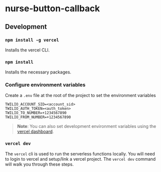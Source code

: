 # nurse-button-callback

## Development

### `npm install -g vercel`

Installs the vercel CLI.

### `npm install`

Installs the necessary packages.

### Configure environment variables

Create a `.env` file at the root of the project to set the environment variables
```
TWILIO_ACCOUNT_SID=<account_sid>
TWILIO_AUTH_TOKEN=<auth_token>
TWILIO_TO_NUMBER=+1234567890
TWILIO_FROM_NUMBER=+1234567890
```

> **Note**: You can also set development environment variables using the [vercel dashboard](https://vercel.com/docs/concepts/projects/environment-variables).

### `vercel dev`

The `vercel` cli is used to run the serverless functions locally. You will need to login to vercel and setup/link a vercel project. The `vercel dev` command will walk you through these steps.
